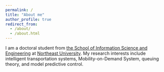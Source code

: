 ```yaml
---
permalink: /
title: "About me"
author_profile: true
redirect_from: 
  - /about/
  - /about.html
---
```



I am a doctoral student from [the School of Information Science and Engineering](http://www.ise.neu.edu.cn/) at [Northeast University](https://www.neu.edu.cn/). My research interests include intelligent transportation systems, Mobility-on-Demand System, queuing theory, and model predictive control.
